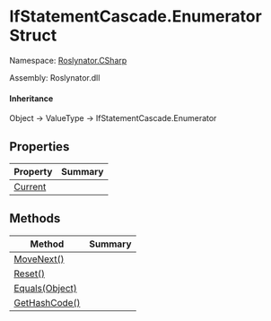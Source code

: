 # IfStatementCascade\.Enumerator Struct

Namespace: [Roslynator.CSharp](../../README.md)

Assembly: Roslynator\.dll

#### Inheritance

Object &#x2192; ValueType &#x2192; IfStatementCascade\.Enumerator

## Properties

| Property| Summary|
| --- | --- |
| [Current](Current/README.md) | |

## Methods

| Method| Summary|
| --- | --- |
| [MoveNext()](MoveNext/README.md) | |
| [Reset()](Reset/README.md) | |
| [Equals(Object)](Equals/README.md) | |
| [GetHashCode()](GetHashCode/README.md) | |

